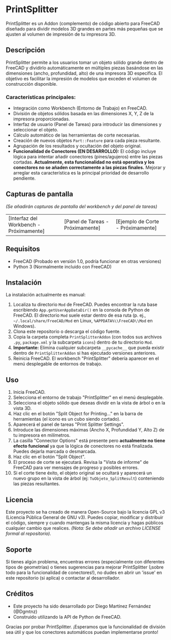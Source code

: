 # PrintSplitter

PrintSplitter es un Addon (complemento) de código abierto para FreeCAD diseñado para dividir modelos 3D grandes en partes más pequeñas que se ajusten al volumen de impresión de tu impresora 3D.

## Descripción

PrintSplitter permite a los usuarios tomar un objeto sólido grande dentro de FreeCAD y dividirlo automáticamente en múltiples piezas basándose en las dimensiones (ancho, profundidad, alto) de una impresora 3D específica. El objetivo es facilitar la impresión de modelos que exceden el volumen de construcción disponible.

### Características principales:
- Integración como Workbench (Entorno de Trabajo) en FreeCAD.
- División de objetos sólidos basada en las dimensiones X, Y, Z de la impresora proporcionadas.
- Interfaz de usuario (Panel de Tareas) para introducir las dimensiones y seleccionar el objeto.
- Cálculo automático de las herramientas de corte necesarias.
- Creación de nuevos objetos `Part::Feature` para cada pieza resultante.
- Agrupación de los resultados y ocultación del objeto original.
- **Funcionalidad de Conectores (EN DESARROLLO):** El código incluye lógica para intentar añadir conectores (pines/agujeros) entre las piezas cortadas. **Actualmente, esta funcionalidad no está operativa y los conectores no se añaden correctamente a las piezas finales.** Mejorar y arreglar esta característica es la principal prioridad de desarrollo pendiente.

## Capturas de pantalla

*(Se añadirán capturas de pantalla del workbench y del panel de tareas)*

<table>
  <tr>
    <td>[Interfaz del Workbench - Próximamente]</td>
    <td>[Panel de Tareas - Próximamente]</td>
    <td>[Ejemplo de Corte - Próximamente]</td>
  </tr>
</table>

## Requisitos

- FreeCAD (Probado en versión 1.0, podría funcionar en otras versiones)
- Python 3 (Normalmente incluido con FreeCAD)

## Instalación

La instalación actualmente es manual:

1.  Localiza tu directorio `Mod` de FreeCAD. Puedes encontrar la ruta base escribiendo `App.getUserAppDataDir()` en la consola de Python de FreeCAD. El directorio `Mod` suele estar dentro de esa ruta (p. ej., `~/.local/share/FreeCAD/Mod` en Linux, `%APPDATA%\\FreeCAD\\Mod` en Windows).
2.  Clona este repositorio o descarga el código fuente.
3.  Copia la carpeta completa `PrintSplitterAddon` (con todos sus archivos `.py`, `package.xml` y la subcarpeta `icons`) dentro de tu directorio `Mod`.
4.  **Importante:** Elimina cualquier subcarpeta `__pycache__` que pueda existir dentro de `PrintSplitterAddon` si has ejecutado versiones anteriores.
5.  Reinicia FreeCAD. El workbench "PrintSplitter" debería aparecer en el menú desplegable de entornos de trabajo.

## Uso

1.  Inicia FreeCAD.
2.  Selecciona el entorno de trabajo "PrintSplitter" en el menú desplegable.
3.  Selecciona el objeto sólido que deseas dividir en la vista de árbol o en la vista 3D.
4.  Haz clic en el botón "Split Object for Printing..." en la barra de herramientas (el icono es un cubo siendo cortado).
5.  Aparecerá el panel de tareas "Print Splitter Settings".
6.  Introduce las dimensiones máximas (Ancho X, Profundidad Y, Alto Z) de tu impresora en milímetros.
7.  La casilla "Connector Options" está presente pero **actualmente no tiene efecto funcional** ya que la lógica de conectores no está finalizada. Puedes dejarla marcada o desmarcada.
8.  Haz clic en el botón "Split Object".
9.  El proceso de corte se ejecutará. Revisa la "Vista de informe" de FreeCAD para ver mensajes de progreso y posibles errores.
10. Si el corte tiene éxito, el objeto original se ocultará y aparecerá un nuevo grupo en la vista de árbol (ej: `TuObjeto_SplitResult`) conteniendo las piezas resultantes.

## Licencia

Este proyecto se ha creado de manera Open-Source bajo la licencia GPL v3 (Licencia Pública General de GNU v3). Puedes copiar, modificar y distribuir el código, siempre y cuando mantengas la misma licencia y hagas públicos cualquier cambio que realices. *(Nota: Se debe añadir un archivo LICENSE formal al repositorio).*

## Soporte

Si tienes algún problema, encuentras errores (especialmente con diferentes tipos de geometrías) o tienes sugerencias para mejorar PrintSplitter (¡sobre todo para la funcionalidad de conectores!), no dudes en abrir un 'issue' en este repositorio (si aplica) o contactar al desarrollador.

## Créditos

-   Este proyecto ha sido desarrollado por Diego Martínez Fernández (@Dgmtnz)
-   Construido utilizando la API de Python de FreeCAD.

Gracias por probar PrintSplitter. ¡Esperamos que la funcionalidad de división sea útil y que los conectores automáticos puedan implementarse pronto!
